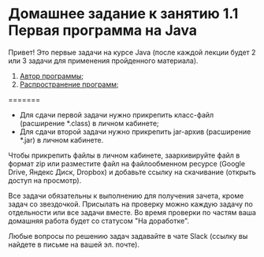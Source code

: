 Домашнее задание к занятию 1.1 Первая программа на Java
==

Привет! 
Это первые задачи на курсе Java (после каждой лекции будет 2 или 3 задачи для применения пройденного материала).

1) [Автор программы](/introduction/1.1.1./);
2) [Распространение программ](/introduction/1.1.2./);

=======

- Для сдачи первой задачи нужно прикрепить класс-файл (расширение *.class) в личном кабинетe;
- Для сдачи второй задачи нужно прикрепить jar-архив (расширение *.jar) в личном кабинете.

Чтобы прикрепить файлы в личном кабинете, заархивируйте файл в формат zip или разместите файл на файлообменном ресурсе (Google Drive, Яндекс Диск, Dropbox) и добавьте ссылку на скачивание (открыть доступ на просмотр).

Все задачи обязательны к выполнению для получения зачета, кроме задач со звездочкой. Присылать на проверку можно каждую задачу по отдельности или все задачи вместе.
Во время проверки по частям ваша домашняя работа будет со статусом "На доработке".

Любые вопросы по решению задач задавайте в чате Slack (ссылку вы найдете в письме на вашей эл. почте).

